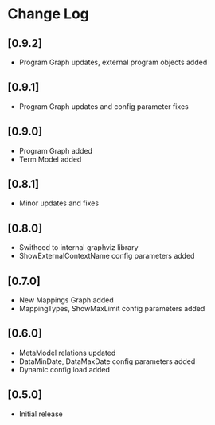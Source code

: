 # Change Log

## [0.9.2]

- Program Graph updates, external program objects added

## [0.9.1]

- Program Graph updates and config parameter fixes

## [0.9.0]

- Program Graph added
- Term Model added

## [0.8.1]

- Minor updates and fixes

## [0.8.0]

- Swithced to internal graphviz library
- ShowExternalContextName config parameters added

## [0.7.0]

- New Mappings Graph added
- MappingTypes, ShowMaxLimit config parameters added

## [0.6.0]

- MetaModel relations updated
- DataMinDate, DataMaxDate config parameters added
- Dynamic config load added

## [0.5.0]

- Initial release